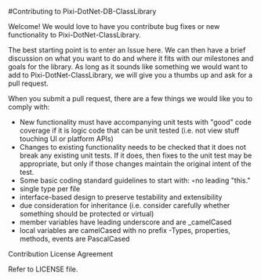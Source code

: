 #Contributing to Pixi-DotNet-DB-ClassLibrary

Welcome! We would love to have you contribute bug fixes or new functionality to Pixi-DotNet-ClassLibrary. 

The best starting point is to enter an Issue here. We can then have a brief discussion on what you want to do and where it fits with our milestones and goals for the library. As long as it sounds like something we would want to add to Pixi-DotNet-ClassLibrary, we will give you a thumbs up and ask for a pull request.

When you submit a pull request, there are a few things we would like you to comply with:
- New functionality must have accompanying unit tests with "good" code coverage if it is logic code that can be unit tested (i.e. not view stuff touching UI or platform APIs)
- Changes to existing functionality needs to be checked that it does not break any existing unit tests. If it does, then fixes to the unit test may be appropriate, but only if those changes maintain the original intent of the test.
- Some basic coding standard guidelines to start with: ◦no leading "this."
- single type per file
- interface-based design to preserve testability and extensibility
- due consideration for inheritance (i.e. consider carefully whether something should be protected or virtual)
- member variables have leading underscore and are _camelCased
- local variables are camelCased with no prefix
 -Types, properties, methods, events are PascalCased


Contribution License Agreement

Refer to LICENSE file.

